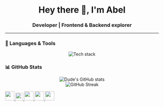 <h1 align="center">Hey there 👋, I'm Abel</h1>
<h3 align="center">Developer | Frontend & Backend explorer</h3>

---

### 🧰 Languages & Tools
<p align="center">
  <img src="https://skillicons.dev/icons?i=html,css,js,react,node,python,django,java,git" alt="Tech stack" />
</p>

### 📊 GitHub Stats
<p align="center">
  <img src="https://github-readme-stats.vercel.app/api?username=Abela16&show_icons=true&theme=tokyonight" alt="Dude's GitHub stats" />
  <br/>
  <img src="https://github-readme-streak-stats.herokuapp.com/?user=Abela16&theme=tokyonight&hide_border=true" alt="GitHub Streak" />
  <br/>
</p>
<p align="left">
  <a href="https://linkedin.com/in/abel-yohanis-9227b7357" target="_blank">
    <img src="https://cdn.jsdelivr.net/gh/devicons/devicon/icons/linkedin/linkedin-original.svg" width="30" />
  </a>
  <a href="https://x.com/AbelYohani35308" target="_blank">
    <img src="https://img.shields.io/badge/X-black?style=flat&logo=twitter&logoColor=white" width="25"/>
  </a>
  <a href="https://t.me/Ablex5" target="_blank">
    <img src="https://upload.wikimedia.org/wikipedia/commons/8/82/Telegram_logo.svg" width="30" />
  </a>
  <a href="abelyohanis016@gmail.com" target="_blank">
    <img src="https://upload.wikimedia.org/wikipedia/commons/4/4e/Gmail_Icon.png" width="30" />
  </a>
  <a href="https://instagram.com/abel19125" target="_blank">
    <img src="https://upload.wikimedia.org/wikipedia/commons/a/a5/Instagram_icon.png" width="30" />
  </a>
</p>

